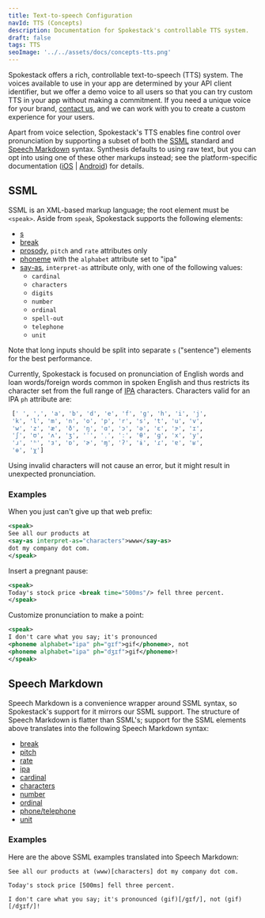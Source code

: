 ```yaml
---
title: Text-to-speech Configuration
navId: TTS (Concepts)
description: Documentation for Spokestack's controllable TTS system.
draft: false
tags: TTS
seoImage: '../../assets/docs/concepts-tts.png'
---
```


Spokestack offers a rich, controllable text-to-speech (TTS) system. The voices available to use in your app are determined by your API client identifier, but we offer a demo voice to all users so that you can try custom TTS in your app without making a commitment. If you need a unique voice for your brand, [contact us](mailto:hello@spokestack.io), and we can work with you to create a custom experience for your users.

Apart from voice selection, Spokestack's TTS enables fine control over pronunciation by supporting a subset of both the [SSML](https://www.w3.org/TR/speech-synthesis11/) standard and [Speech Markdown](https://www.speechmarkdown.org/) syntax. Synthesis defaults to using raw text, but you can opt into using one of these other markups instead; see the platform-specific documentation ([iOS](https://spokestack.github.io/spokestack-ios/Classes/TextToSpeechInput.html) | [Android](https://www.javadoc.io/doc/io.spokestack/spokestack-android/latest/io/spokestack/spokestack/tts/SpokestackTTSClient.html)) for details.

## SSML

SSML is an XML-based markup language; the root element must be `<speak>`. Aside from `speak`, Spokestack supports the following elements:

- [s](https://www.w3.org/TR/speech-synthesis11/#edef_sentence)
- [break](https://www.w3.org/TR/speech-synthesis11/#edef_break)
- [prosody](https://www.w3.org/TR/speech-synthesis11/#S3.2.4), `pitch` and `rate` attributes only
- [phoneme](https://www.w3.org/TR/speech-synthesis11/#S3.1.10) with the `alphabet` attribute set to "ipa"
- [say-as](https://www.w3.org/TR/speech-synthesis11/#S3.1.9), `interpret-as` attribute only, with one of the following values:
  - `cardinal`
  - `characters`
  - `digits`
  - `number`
  - `ordinal`
  - `spell-out`
  - `telephone`
  - `unit`

Note that long inputs should be split into separate `s` ("sentence") elements for the best performance.

Currently, Spokestack is focused on pronunciation of English words and loan words/foreign words common in spoken English and thus restricts its character set from the full range of [IPA](https://en.wikipedia.org/wiki/International_Phonetic_Alphabet) characters. Characters valid for an IPA `ph` attribute are:

```bash
 [' ', ',', 'a', 'b', 'd', 'e', 'f', 'g', 'h', 'i', 'j',
 'k', 'l', 'm', 'n', 'o', 'p', 'r', 's', 't', 'u', 'v',
 'w', 'z', 'æ', 'ð', 'ŋ', 'ɑ', 'ɔ', 'ə', 'ɛ', 'ɝ', 'ɪ',
 'ʃ', 'ʊ', 'ʌ', 'ʒ', 'ˈ', 'ˌ', 'ː', 'θ', 'ɡ', 'x', 'y',
 'ɹ', 'ʰ', 'ɜ', 'ɒ', 'ɚ', 'ɱ', 'ʔ', 'ɨ', 'ɾ', 'ɐ', 'ʁ',
 'ɵ', 'χ']
```

Using invalid characters will not cause an error, but it might result in unexpected pronunciation.

### Examples

When you just can't give up that web prefix:

```xml
<speak>
See all our products at
<say-as interpret-as="characters">www</say-as>
dot my company dot com.
</speak>
```

Insert a pregnant pause:

```xml
<speak>
Today's stock price <break time="500ms"/> fell three percent.
</speak>
```

Customize pronunciation to make a point:

```xml
<speak>
I don't care what you say; it's pronounced
<phoneme alphabet="ipa" ph="gɪf">gif</phoneme>, not
<phoneme alphabet="ipa" ph="dʒɪf">gif</phoneme>!
</speak>
```

## Speech Markdown

Speech Markdown is a convenience wrapper around SSML syntax, so Spokestack's support for it mirrors our SSML support. The structure of Speech Markdown is flatter than SSML's; support for the SSML elements above translates into the following Speech Markdown syntax:

- [break](https://www.speechmarkdown.org/syntax/break/)
- [pitch](https://www.speechmarkdown.org/syntax/pitch/)
- [rate](https://www.speechmarkdown.org/syntax/rate/)
- [ipa](https://www.speechmarkdown.org/syntax/ipa/)
- [cardinal](https://www.speechmarkdown.org/syntax/cardinal/)
- [characters](https://www.speechmarkdown.org/syntax/characters/)
- [number](https://www.speechmarkdown.org/syntax/number/)
- [ordinal](https://www.speechmarkdown.org/syntax/ordinal/)
- [phone/telephone](https://www.speechmarkdown.org/syntax/phone/)
- [unit](https://www.speechmarkdown.org/syntax/unit/)

### Examples

Here are the above SSML examples translated into Speech Markdown:

```none
See all our products at (www)[characters] dot my company dot com.
```

```none
Today's stock price [500ms] fell three percent.
```

```none
I don't care what you say; it's pronounced (gif)[/gɪf/], not (gif)[/dʒɪf/]!
```
